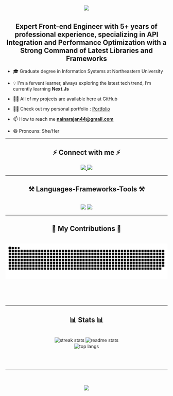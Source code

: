 <h1 align="center">
    <img src="https://readme-typing-svg.herokuapp.com/?font=Righteous&size=35&center=true&vCenter=true&width=500&height=70&duration=4000&lines=Hi+There!+👋;+I'm+Naina+Rajan!;" />
</h1>
<h2 align="center">Expert Front-end Engineer with 5+ years of professional experience, specializing in API Integration and Performance Optimization with a Strong
Command of Latest Libraries and Frameworks</h2>

- 🎓 Graduate degree in Information Systems at Northeastern University

- 💡 I'm a fervent learner, always exploring the latest tech trend, I’m currently learning **Next.Js**

- 👨‍💻 All of my projects are available here at GitHub

- 👨‍💻 Check out my personal portfolio : <a href="https://nainarajan.netlify.app/" target="_blank">Portfolio</a>


- 📫 How to reach me **nainarajan44@gmail.com**

- 😄 Pronouns: She/Her
<hr/>
<h2 align="center">⚡ Connect with me ⚡</h2>
<p align="center">
    <a href="https://www.linkedin.com/in/nainarajan/" target="blank">
         <img src="https://skillicons.dev/icons?i=linkedin" />   
    </a>
    <a href="mailto:nainarajan44@gmail.com">
        <img src="https://skillicons.dev/icons?i=gmail" />
    </a>
</p>

<hr/>
 
<h2 align="center">⚒️ Languages-Frameworks-Tools ⚒️</h2>
<br/>
<div align="center">
    <img src="https://skillicons.dev/icons?i=react,vue,angular,bootstrap,html,css,scss,vscode,github,figma,tailwind,git,postman" />
    <img src="https://skillicons.dev/icons?i=nodejs,javascript,typescript,express,firebase,mongodb,nextjs" /><br>
</div>

<hr/>

<div align="center">
  <h2>🚀 My Contributions 🚀</h2>
  <br>
  <img alt="snake eating my contributions" src="https://raw.githubusercontent.com/naina-neu/naina-neu/output/github-contribution-grid-snake.svg" />
  
  <br/><br/><br/>
</div>

<hr/>
<h2 align="center">📊 Stats 📊</h2>
<br>
<div align=center>
  <img width=390 src="https://github-readme-streak-stats-salesp07.vercel.app/?user=naina-neu&count_private=true&theme=react&border_radius=10" alt="streak stats"/>
  <img width=390 src="https://github-readme-stats-salesp07.vercel.app/api?username=naina-neu&count_private=true&show_icons=true&theme=react&rank_icon=github&border_radius=10" alt="readme stats" />
  <br/>
  <img width=325 align="center" src="https://github-readme-stats-salesp07.vercel.app/api/top-langs/?username=naina-neu&hide=HTML&langs_count=8&layout=compact&theme=react&border_radius=10&size_weight=0.5&count_weight=0.5&exclude_repo=github-readme-stats" alt="top langs" />
</div>

<br/><br/>

<hr/>

<h1 align="center">
    <img src="https://readme-typing-svg.herokuapp.com/?font=Righteous&size=35&center=true&vCenter=true&width=500&height=70&duration=4000&lines=Keep+Learning!+💪;+Thank+you+for+visting!;" />
</h1>

<!--
**naina-neu/naina-neu** is a ✨ _special_ ✨ repository because its `README.md` (this file) appears on your GitHub profile.

Here are some ideas to get you started:

- 🔭 I’m currently working on ...
- 🌱 I’m currently learning ...
- 👯 I’m looking to collaborate on ...
- 🤔 I’m looking for help with ...
- 💬 Ask me about ...
- 📫 How to reach me: ...
- 😄 Pronouns: ...
- ⚡ Fun fact: ...
-->
